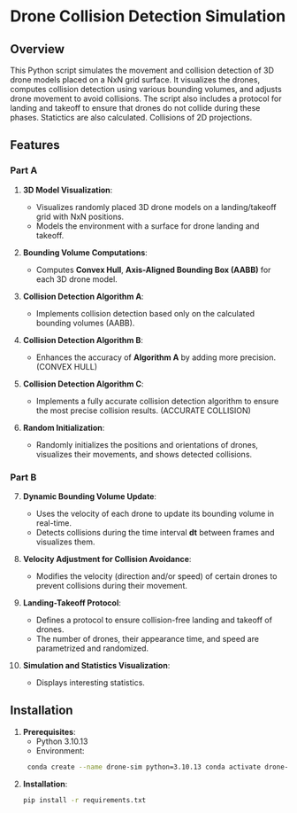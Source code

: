 # Drone Collision Detection Simulation

## Overview

This Python script simulates the movement and collision detection of 3D drone models placed on a NxN grid surface. It visualizes the drones, computes collision detection using various bounding volumes, and adjusts drone movement to avoid collisions. The script also includes a protocol for landing and takeoff to ensure that drones do not collide during these phases. Statictics are also calculated. Collisions of 2D projections.

## Features

### Part A

1. **3D Model Visualization**:  
   - Visualizes randomly placed 3D drone models on a landing/takeoff grid with NxN positions.
   - Models the environment with a surface for drone landing and takeoff.

2. **Bounding Volume Computations**:  
   - Computes **Convex Hull**, **Axis-Aligned Bounding Box (AABB)** for each 3D drone model.

3. **Collision Detection Algorithm A**:  
   - Implements collision detection based only on the calculated bounding volumes (AABB).

4. **Collision Detection Algorithm B**:  
   - Enhances the accuracy of **Algorithm A** by adding more precision. (CONVEX HULL)

5. **Collision Detection Algorithm C**:  
   - Implements a fully accurate collision detection algorithm to ensure the most precise collision results. (ACCURATE COLLISION)

6. **Random Initialization**:  
   - Randomly initializes the positions and orientations of drones, visualizes their movements, and shows detected collisions.

### Part B

7. **Dynamic Bounding Volume Update**:  
   - Uses the velocity of each drone to update its bounding volume in real-time.
   - Detects collisions during the time interval **dt** between frames and visualizes them.

8. **Velocity Adjustment for Collision Avoidance**:  
   - Modifies the velocity (direction and/or speed) of certain drones to prevent collisions during their movement.

9. **Landing-Takeoff Protocol**:  
   - Defines a protocol to ensure collision-free landing and takeoff of drones.
   - The number of drones, their appearance time, and speed are parametrized and randomized.

10. **Simulation and Statistics Visualization**:  
    - Displays interesting statistics.

## Installation

1. **Prerequisites**:  
   - Python 3.10.13
   - Environment: 
   ```bash
    conda create --name drone-sim python=3.10.13 conda activate drone-sim

2. **Installation**:
   ```bash
   pip install -r requirements.txt
